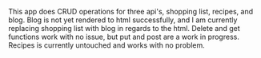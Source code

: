This app does CRUD operations for three api's, shopping list, recipes, and blog. Blog is not yet rendered to html successfully, and I am currently replacing shopping list with blog in regards to the html. Delete and get functions work with no issue, but put and post are a work in progress. Recipes is currently untouched and works with no problem.
